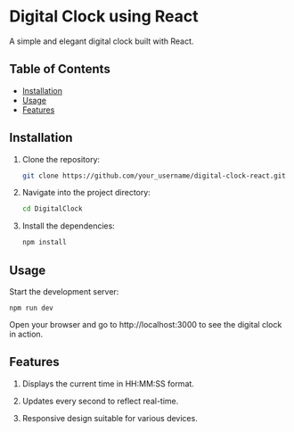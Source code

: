 # Digital Clock using React

A simple and elegant digital clock built with React.

## Table of Contents
- [Installation](#installation)
- [Usage](#usage)
- [Features](#features)

## Installation

1. Clone the repository:
   ```bash
   git clone https://github.com/your_username/digital-clock-react.git
2. Navigate into the project directory:
   ```bash
   cd DigitalClock
3. Install the dependencies:
   ```bash
   npm install
   
## Usage

Start the development server:

    npm run dev

Open your browser and go to http://localhost:3000 to see the digital clock in action.

## Features

1. Displays the current time in HH:MM:SS format.

2. Updates every second to reflect real-time.

3. Responsive design suitable for various devices.
  
